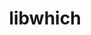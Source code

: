 ---
title: "libwhich"
layout: cache
categories: [package, develop]
meta: {"versions": ["1.1.0"], "compilers": ["gcc@=11.4.0"], "oss": ["ubuntu22.04"], "platforms": ["linux"], "targets": ["x86_64_v3"], "stacks": ["e4s", "root"], "num_specs": 2, "num_specs_by_stack": {"root": 2, "e4s": 2}}
spec_details: [{"hash": "uqj4sefwn3cu5j5fynas64h4nlsl5uwm", "compiler": "gcc@=11.4.0", "versions": ["1.1.0"], "os": "ubuntu22.04", "platform": "linux", "target": "x86_64_v3", "variants": ["build_system=generic"], "stacks": ["root", "e4s"], "size": "-", "tarball": "https://binaries.spack.io/develop/build_cache/linux-ubuntu22.04-x86_64_v3/gcc-11.4.0/libwhich-1.1.0/linux-ubuntu22.04-x86_64_v3-gcc-11.4.0-libwhich-1.1.0-uqj4sefwn3cu5j5fynas64h4nlsl5uwm.spack"}, {"hash": "xr5egtyyo7jwjsfdy5xanwa5aam6szw4", "compiler": "gcc@=11.4.0", "versions": ["1.1.0"], "os": "ubuntu22.04", "platform": "linux", "target": "x86_64_v3", "variants": ["build_system=generic"], "stacks": ["root", "e4s"], "size": "-", "tarball": "https://binaries.spack.io/develop/build_cache/linux-ubuntu22.04-x86_64_v3/gcc-11.4.0/libwhich-1.1.0/linux-ubuntu22.04-x86_64_v3-gcc-11.4.0-libwhich-1.1.0-xr5egtyyo7jwjsfdy5xanwa5aam6szw4.spack"}]
---